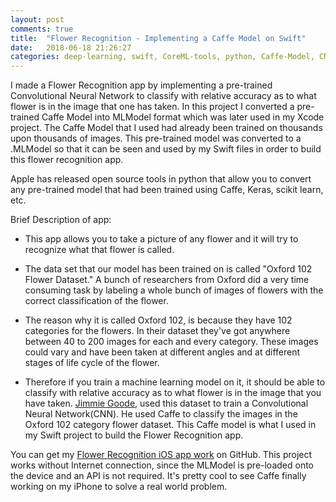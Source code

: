 ```yaml
---
layout: post
comments: true
title:  "Flower Recognition - Implementing a Caffe Model on Swift"
date:   2018-06-18 21:26:27
categories: deep-learning, swift, CoreML-tools, python, Caffe-Model, CNN, MLModel, IOS, mobile, AI
---
```


I made a Flower Recognition app by implementing a pre-trained Convolutional Neural Network to classify with relative accuracy as to what flower is in the image that one has taken.
In this project I converted a pre-trained Caffe Model into MLModel format which was later used in my Xcode project.
The Caffe Model that I used had already been trained on thousands upon thousands of images. This pre-trained model was converted to a .MLModel so that it can be seen and used by my Swift files in order to build this flower recognition app.

Apple has released open source tools in python that allow you to convert any pre-trained model that had been trained using Caffe, Keras, scikit learn, etc.

Brief Description of app:

* This app allows you to take a picture of any flower and it will try to recognize what that flower is called.

* The data set that our model has been trained on is called "Oxford 102 Flower Dataset."
A bunch of researchers from Oxford did a very time consuming task by labeling a whole bunch of images of flowers with the correct classification of the flower.

* The reason why it is called Oxford 102, is because they have 102 categories for the flowers.
In their dataset they've got anywhere between 40 to 200 images for each and every category.
These images could vary and have been taken at different angles and at different stages of life cycle of the flower.

* Therefore if you train a machine learning model on it, it should be able to classify with relative accuracy as to what flower is in the image that you have taken. [Jimmie Goode](https://github.com/jimgoo/caffe-oxford102), used this dataset to train a Convolutional Neural Network(CNN). He used Caffe to classify the images in the Oxford 102 category flower dataset. 
This Caffe model is what I used in my Swift project to build the Flower Recognition app.

You can get my [Flower Recognition iOS app work](https://github.com/aaronjohn2/FlowerRecog-master) on GitHub. This project works without Internet connection, since the MLModel is pre-loaded onto the device and an API is not required. It's pretty cool to see Caffe finally working on my iPhone to solve a real world problem. 

